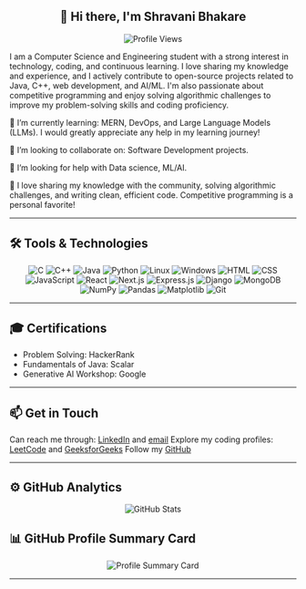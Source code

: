 <div align="center">

## 👋 Hi there, I'm Shravani Bhakare  
![Profile Views](https://komarev.com/ghpvc/?username=shravanibhakare&label=Profile%20views&color=0e75b6&style=flat)

</div>


I am a Computer Science and Engineering student with a strong interest in technology, coding, and continuous learning. I love sharing my knowledge and experience, and I actively contribute to open-source projects related to Java, C++, web development, and AI/ML. I'm also passionate about competitive programming and enjoy solving algorithmic challenges to improve my problem-solving skills and coding proficiency.

🌱  I’m currently learning: MERN, DevOps, and Large Language Models (LLMs). I would greatly appreciate any help in my learning journey!

👯 I’m looking to collaborate on: Software Development projects.

🤝 I’m looking for help with Data science, ML/AI.

💬 I love sharing my knowledge with the community, solving algorithmic challenges, and writing clean, efficient code. Competitive programming is a personal favorite!
<hr style="height:2px; border-width:0; background-color:gray">

## 🛠 Tools & Technologies

<p align="center">

  <!-- Programming Languages -->
  <img src="https://img.shields.io/badge/C-00599C?style=for-the-badge&logo=c&logoColor=white" alt="C"/>
  <img src="https://img.shields.io/badge/C++-00599C?style=for-the-badge&logo=c%2B%2B&logoColor=white" alt="C++"/>
  <img src="https://img.shields.io/badge/Java-ED8B00?style=for-the-badge&logo=java&logoColor=white" alt="Java"/>
  <img src="https://img.shields.io/badge/Python-3776AB?style=for-the-badge&logo=python&logoColor=white" alt="Python"/>

  <!-- OS -->
  <img src="https://img.shields.io/badge/Linux-FCC624?style=for-the-badge&logo=linux&logoColor=black" alt="Linux"/>
  <img src="https://img.shields.io/badge/Windows-0078D6?style=for-the-badge&logo=windows&logoColor=white" alt="Windows"/>

  <!-- Web & Frameworks -->
  <img src="https://img.shields.io/badge/HTML5-E34F26?style=for-the-badge&logo=html5&logoColor=white" alt="HTML"/>
  <img src="https://img.shields.io/badge/CSS3-1572B6?style=for-the-badge&logo=css3&logoColor=white" alt="CSS"/>
  <img src="https://img.shields.io/badge/JavaScript-F7DF1E?style=for-the-badge&logo=javascript&logoColor=black" alt="JavaScript"/>
  <img src="https://img.shields.io/badge/React-20232A?style=for-the-badge&logo=react&logoColor=61DAFB" alt="React"/>
  <img src="https://img.shields.io/badge/Next.js-000000?style=for-the-badge&logo=nextdotjs&logoColor=white" alt="Next.js"/>
  <img src="https://img.shields.io/badge/Express.js-404D59?style=for-the-badge&logo=express&logoColor=white" alt="Express.js"/>
  <img src="https://img.shields.io/badge/Django-092E20?style=for-the-badge&logo=django&logoColor=white" alt="Django"/>
  <img src="https://img.shields.io/badge/MongoDB-4EA94B?style=for-the-badge&logo=mongodb&logoColor=white" alt="MongoDB"/>

  <!-- Data Science -->
  <img src="https://img.shields.io/badge/Numpy-013243?style=for-the-badge&logo=numpy&logoColor=white" alt="NumPy"/>
  <img src="https://img.shields.io/badge/Pandas-150458?style=for-the-badge&logo=pandas&logoColor=white" alt="Pandas"/>
  <img src="https://img.shields.io/badge/Matplotlib-11557C?style=for-the-badge&logo=matplotlib&logoColor=white" alt="Matplotlib"/>

  <!-- Tools -->
  <img src="https://img.shields.io/badge/Git-F05032?style=for-the-badge&logo=git&logoColor=white" alt="Git"/>

</p>

<hr style="height:2px; border-width:0; background-color:gray">

## 🎓 Certifications

- Problem Solving: HackerRank  
- Fundamentals of Java: Scalar  
- Generative AI Workshop: Google

<hr style="height:2px; border-width:0; background-color:gray">

## 📫 Get in Touch
Can reach me through: [LinkedIn](https://www.linkedin.com/in/shravani-bhakare-798634285/)
 and [email](mailto:shravaniii0217@gmail.com)
Explore my coding profiles: [LeetCode](https://leetcode.com/u/bhakareShravani_02/) and [GeeksforGeeks](https://www.geeksforgeeks.org/user/bhakaresh4o5q/)
Follow my [GitHub](https://github.com/shravanibhakare)

<hr style="height:2px; border-width:0; background-color:gray">

## ⚙️ GitHub Analytics

<p align="center">
  <img src="https://github-readme-stats.vercel.app/api?username=shravanibhakare&show_icons=true&count_private=true&theme=tokyonight" alt="GitHub Stats"/>
</p>

## 📊 GitHub Profile Summary Card
<p align="center">
  <img src="http://github-profile-summary-cards.vercel.app/api/cards/profile-details?username=shravanibhakare&theme=tokyonight" alt="Profile Summary Card"/>
</p>
<hr style="height:2px; border-width:0; background-color:gray">


